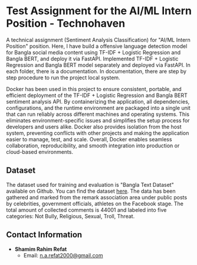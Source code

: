 # Test Assignment for the AI/ML Intern Position - Technohaven

A technical assignment (Sentiment Analysis Classification) for "AI/ML Intern Position" position. Here, I have build a offensive language detection model for Bangla social media content using TF-IDF + Logistic Regression and Bangla BERT, and deploy it via FastAPI. Implemented TF-IDF + Logistic Regression and Bangla BERT model separately and deployed via FastAPI. In each folder, there is a documentation. In documentation, there are step by step procedure to run the project local system.

Docker has been used in this project to ensure consistent, portable, and efficient deployment of the TF-IDF + Logistic Regression and Bangla BERT sentiment analysis API. By containerizing the application, all dependencies, configurations, and the runtime environment are packaged into a single unit that can run reliably across different machines and operating systems. This eliminates environment-specific issues and simplifies the setup process for developers and users alike. Docker also provides isolation from the host system, preventing conflicts with other projects and making the application easier to manage, test, and scale. Overall, Docker enables seamless collaboration, reproducibility, and smooth integration into production or cloud-based environments.

## Dataset

The dataset used for training and evaluation is "Bangla Text Dataset" available on Github. You can find the dataset <a href="https://github.com/cypher-07/Bangla-Text-Dataset">here</a>. The data has been gathered and marked from the remark association area under public posts by celebrities, government officials, athletes on the Facebook stage. The total amount of collected comments is 44001 and labeled into five categories: Not Bully, Religious, Sexual, Troll, Threat. 

## Contact Information

- **Shamim Rahim Refat**
  - Email: [n.a.refat2000@gmail.com](mailto:n.a.refat2000@gmail.com)
